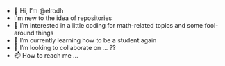 - 👋 Hi, I’m @elrodh
- I'm new to the idea of repositories
- 👀 I’m interested in a little coding for math-related topics and some fool-around things
- 🌱 I’m currently learning how to be a student again
- 💞️ I’m looking to collaborate on ...  ??
- 📫 How to reach me ...

<!---
elrodh/elrodh is a ✨ special ✨ repository because its `README.md` (this file) appears on your GitHub profile.
You can click the Preview link to take a look at your changes.
--->
